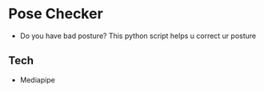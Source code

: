 # Pose Checker

- Do you have bad posture? This python script helps u correct ur posture

## Tech

- Mediapipe
